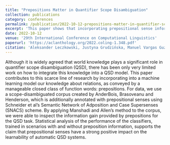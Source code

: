 ```yaml
---
title: "Prepositions Matter in Quantifier Scope Disambiguation"
collection: publications
category: conferences
permalink: /publication/2022-10-12-prepositions-matter-in-quantifier-scope-disambiguation
excerpt: 'This paper shows that incorporating prepositional sense information significantly improves machine learning models for quantifier scope disambiguation (QSD).'
date: 2022-10-12
venue: '29th International Conference on Computational Linguistics'
paperurl: 'https://aclanthology.org/2022.coling-1.348.pdf'
citation: 'Aleksander Leczkowski, Justyna Grudzińska, Manuel Vargas Guzmán, Aleksander Wawer, and Aleksandra Siemieniuk. (2022). &quot;Prepositions Matter in Quantifier Scope Disambiguation.&quot; <i>29th International Conference on Computational Linguistics</i>. Pages 3960–3970.'
---
```


Although it is widely agreed that world knowledge plays a significant role in quantifier scope disambiguation (QSD), there has been only very limited work on how to integrate this knowledge into a QSD model. This paper contributes to this scarce line of research by incorporating into a machine learning model our knowledge about relations, as conveyed by a manageable closed class of function words: prepositions. For data, we use a scope-disambiguated corpus created by AnderBois, Brasoveanu and Henderson, which is additionally annotated with prepositional senses using Schneider et al’s Semantic Network of Adposition and Case Supersenses (SNACS) scheme. By applying Manshadi and Allen’s method to the corpus, we were able to inspect the information gain provided by prepositions for the QSD task. Statistical analysis of the performance of the classifiers, trained in scenarios with and without preposition information, supports the claim that prepositional senses have a strong positive impact on the learnability of automatic QSD systems.
